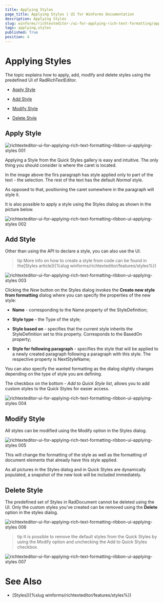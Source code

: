 ```yaml
---
title: Applying Styles
page_title: Applying Styles | UI for WinForms Documentation
description: Applying Styles
slug: winforms/richtexteditor-/ui-for-applying-rich-text-formatting/applying-styles
tags: applying,styles
published: True
position: 4
---
```


# Applying Styles



The topic explains how to apply, add, modify and delete styles using the predefined UI of RadRichTextEditor.

* [Apply Style](#apply-style)

* [Add Style](#add-style)

* [Modify Style](#modify-style)

* [Delete Style](#delete-style)

## Apply Style
![richtexteditor-ui-for-applying-rich-text-formatting-ribbon-ui-applying-styles 001](images/richtexteditor-ui-for-applying-rich-text-formatting-ribbon-ui-applying-styles001.png)

Applying a Style from the Quick Styles gallery is easy and intuitive. The only thing you should consider is where the caret is located.
   
In the image above the firs paragraph has style applied only to part of the text - the selection. The rest of the text has the default *Normal* style.
   
As opposed to that, positioning the caret somewhere in the paragraph will style it. 
  
It is also possible to apply a style using the Styles dialog as shown in the picture below.

![richtexteditor-ui-for-applying-rich-text-formatting-ribbon-ui-applying-styles 002](images/richtexteditor-ui-for-applying-rich-text-formatting-ribbon-ui-applying-styles002.png)

## Add Style

Other than using the API to declare a style, you can also use the UI.

>tip More info on how to create a style from code can be found in the[Styles article]({%slug winforms/richtexteditor/features/styles%})
>

![richtexteditor-ui-for-applying-rich-text-formatting-ribbon-ui-applying-styles 003](images/richtexteditor-ui-for-applying-rich-text-formatting-ribbon-ui-applying-styles003.png)

Clicking the *New* button on the Styles dialog invokes the __Create new style from formatting__ dialog where you can specify the properties of the new style:
        

* __Name__ - corresponding to the Name property of the StyleDefinition;
            

* __Style type__ - the Type of the style;
            

* __Style based on__ - specifies that the current style inherits the StyleDefinition set to this property. Corresponds to the BasedOn property;
            

* __Style for following paragraph__ - specifies the style that will be applied to a newly created paragraph following a paragraph with this style. The respective property is NextStyleName;

You can also specify the wanted formatting as the dialog slightly changes depending on the type of style you are defining.

The checkbox on the bottom - *Add to Quick Style list*, allows you to add custom styles to the Quick Styles for easier access.

![richtexteditor-ui-for-applying-rich-text-formatting-ribbon-ui-applying-styles 004](images/richtexteditor-ui-for-applying-rich-text-formatting-ribbon-ui-applying-styles004.png)

## Modify Style

All styles can be modified using the Modify option in the Styles dialog.

![richtexteditor-ui-for-applying-rich-text-formatting-ribbon-ui-applying-styles 005](images/richtexteditor-ui-for-applying-rich-text-formatting-ribbon-ui-applying-styles005.png)

This will change the formatting of the style as well as the formatting of document elements that already have this style applied.

As all pictures in the Styles dialog and in Quick Styles are dynamically populated, a snapshot of the new look will be included immediately.
        
## Delete Style

The predefined set of Styles in RadDocument cannot be deleted using the UI. Only the custom styles you've created can be removed using the __Delete__ option in the styles dialog.

![richtexteditor-ui-for-applying-rich-text-formatting-ribbon-ui-applying-styles 006](images/richtexteditor-ui-for-applying-rich-text-formatting-ribbon-ui-applying-styles006.png)

>tip It is possible to remove the default styles from the Quick Styles by using the Modify option and unchecking the Add to Quick Styles checkbox.
>

![richtexteditor-ui-for-applying-rich-text-formatting-ribbon-ui-applying-styles 007](images/richtexteditor-ui-for-applying-rich-text-formatting-ribbon-ui-applying-styles007.png)


# See Also

 * [Styles]({%slug winforms/richtexteditor/features/styles%})
